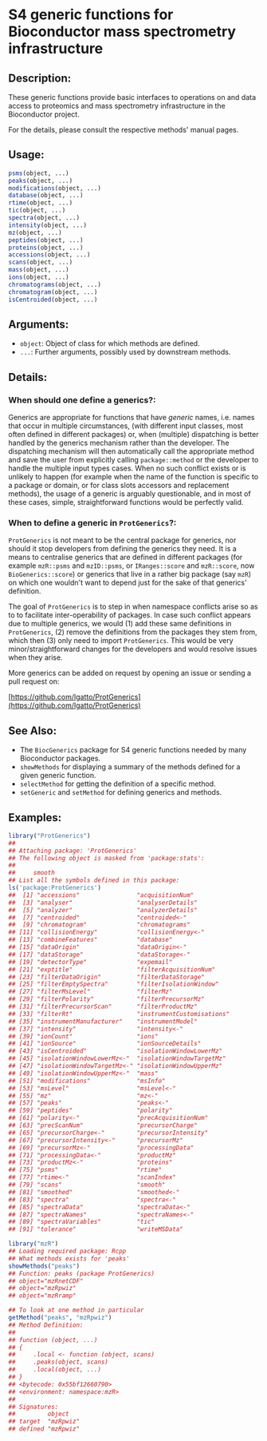 <!-- README.md is generated from README.Rmd. Please edit that file -->



# S4 generic functions for Bioconductor mass spectrometry infrastructure

## Description:

These generic functions provide basic interfaces to operations on and
data access to proteomics and mass spectrometry infrastructure in the
Bioconductor project.

For the details, please consult the respective methods' manual pages.

## Usage:

```r
psms(object, ...)
peaks(object, ...)
modifications(object, ...)
database(object, ...)
rtime(object, ...)
tic(object, ...)
spectra(object, ...)
intensity(object, ...)
mz(object, ...)
peptides(object, ...)
proteins(object, ...)
accessions(object, ...)
scans(object, ...)
mass(object, ...)
ions(object, ...)
chromatograms(object, ...)
chromatogram(object, ...)
isCentroided(object, ...)
```

## Arguments:

- `object`: Object of class for which methods are defined.
- `...`: Further arguments, possibly used by downstream methods.

## Details:

### When should one define a generics?:

Generics are appropriate for functions that have _generic_
names, i.e. names that occur in multiple circumstances, (with
different input classes, most often defined in different
packages) or, when (multiple) dispatching is better handled by
the generics mechanism rather than the developer. The
dispatching mechanism will then automatically call the
appropriate method and save the user from explicitly calling
`package::method` or the developer to handle the multiple input
types cases. When no such conflict exists or is unlikely to
happen (for example when the name of the function is specific to
a package or domain, or for class slots accessors and
replacement methods), the usage of a generic is arguably
questionable, and in most of these cases, simple,
straightforward functions would be perfectly valid.

### When to define a generic in `ProtGenerics`?:

`ProtGenerics` is not meant to be the central package for generics,
nor should it stop developers from defining the generics they need. It
is a means to centralise generics that are defined in different
packages (for example `mzR::psms` and `mzID::psms`, or
`IRanges::score` and `mzR::score`, now `BioGenerics::score`) or
generics that live in a rather big package (say `mzR`) on which one
wouldn't want to depend just for the sake of that generics'
definition.

The goal of `ProtGenerics` is to step in when namespace conflicts
arise so as to to facilitate inter-operability of packages. In case
such conflict appears due to multiple generics, we would (1) add these
same definitions in `ProtGenerics`, (2) remove the definitions from
the packages they stem from, which then (3) only need to import
`ProtGenerics`. This would be very minor/straightforward changes for
the developers and would resolve issues when they arise.

More generics can be added on request by opening an issue or sending a
pull request on:

[https://github.com/lgatto/ProtGenerics](https://github.com/lgatto/ProtGenerics)


## See Also:

- The `BiocGenerics` package for S4 generic functions needed by many
  Bioconductor packages.
- `showMethods` for displaying a summary of the methods defined for a
  given generic function.
- `selectMethod` for getting the definition of a specific method.
- `setGeneric` and `setMethod` for defining generics and methods.

## Examples:


```r
library("ProtGenerics")
## 
## Attaching package: 'ProtGenerics'
## The following object is masked from 'package:stats':
## 
##     smooth
## List all the symbols defined in this package:
ls('package:ProtGenerics')
##  [1] "accessions"                "acquisitionNum"           
##  [3] "analyser"                  "analyserDetails"          
##  [5] "analyzer"                  "analyzerDetails"          
##  [7] "centroided"                "centroided<-"             
##  [9] "chromatogram"              "chromatograms"            
## [11] "collisionEnergy"           "collisionEnergy<-"        
## [13] "combineFeatures"           "database"                 
## [15] "dataOrigin"                "dataOrigin<-"             
## [17] "dataStorage"               "dataStorage<-"            
## [19] "detectorType"              "expemail"                 
## [21] "exptitle"                  "filterAcquisitionNum"     
## [23] "filterDataOrigin"          "filterDataStorage"        
## [25] "filterEmptySpectra"        "filterIsolationWindow"    
## [27] "filterMsLevel"             "filterMz"                 
## [29] "filterPolarity"            "filterPrecursorMz"        
## [31] "filterPrecursorScan"       "filterProductMz"          
## [33] "filterRt"                  "instrumentCustomisations" 
## [35] "instrumentManufacturer"    "instrumentModel"          
## [37] "intensity"                 "intensity<-"              
## [39] "ionCount"                  "ions"                     
## [41] "ionSource"                 "ionSourceDetails"         
## [43] "isCentroided"              "isolationWindowLowerMz"   
## [45] "isolationWindowLowerMz<-"  "isolationWindowTargetMz"  
## [47] "isolationWindowTargetMz<-" "isolationWindowUpperMz"   
## [49] "isolationWindowUpperMz<-"  "mass"                     
## [51] "modifications"             "msInfo"                   
## [53] "msLevel"                   "msLevel<-"                
## [55] "mz"                        "mz<-"                     
## [57] "peaks"                     "peaks<-"                  
## [59] "peptides"                  "polarity"                 
## [61] "polarity<-"                "precAcquisitionNum"       
## [63] "precScanNum"               "precursorCharge"          
## [65] "precursorCharge<-"         "precursorIntensity"       
## [67] "precursorIntensity<-"      "precursorMz"              
## [69] "precursorMz<-"             "processingData"           
## [71] "processingData<-"          "productMz"                
## [73] "productMz<-"               "proteins"                 
## [75] "psms"                      "rtime"                    
## [77] "rtime<-"                   "scanIndex"                
## [79] "scans"                     "smooth"                   
## [81] "smoothed"                  "smoothed<-"               
## [83] "spectra"                   "spectra<-"                
## [85] "spectraData"               "spectraData<-"            
## [87] "spectraNames"              "spectraNames<-"           
## [89] "spectraVariables"          "tic"                      
## [91] "tolerance"                 "writeMSData"

library("mzR")
## Loading required package: Rcpp
## What methods exists for 'peaks'
showMethods("peaks")
## Function: peaks (package ProtGenerics)
## object="mzRnetCDF"
## object="mzRpwiz"
## object="mzRramp"

## To look at one method in particular
getMethod("peaks", "mzRpwiz")
## Method Definition:
## 
## function (object, ...) 
## {
##     .local <- function (object, scans) 
##     .peaks(object, scans)
##     .local(object, ...)
## }
## <bytecode: 0x55bf12660790>
## <environment: namespace:mzR>
## 
## Signatures:
##         object   
## target  "mzRpwiz"
## defined "mzRpwiz"
```
